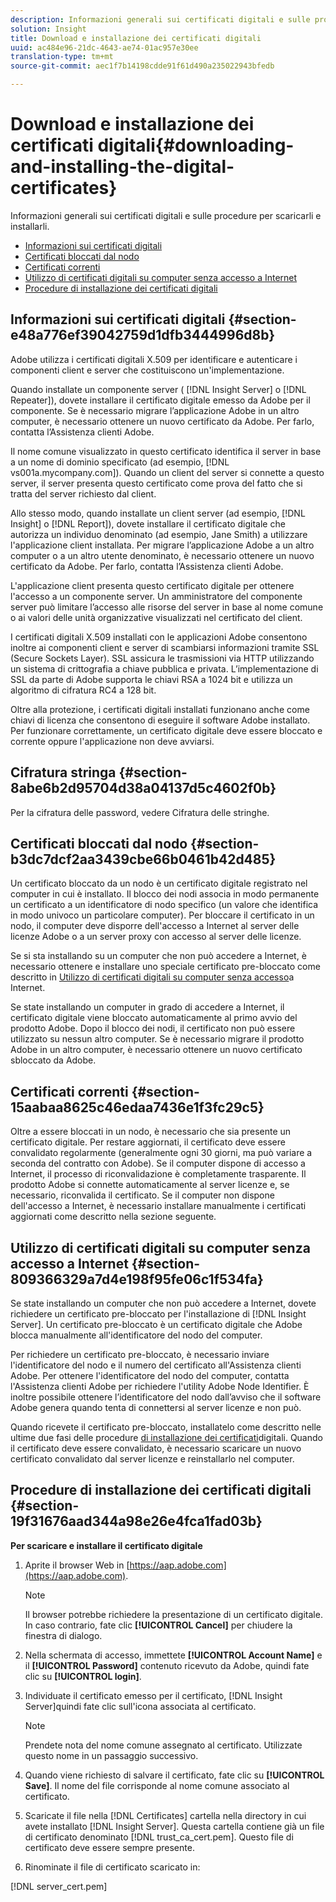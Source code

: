 ```yaml
---
description: Informazioni generali sui certificati digitali e sulle procedure per scaricarli e installarli.
solution: Insight
title: Download e installazione dei certificati digitali
uuid: ac484e96-21dc-4643-ae74-01ac957e30ee
translation-type: tm+mt
source-git-commit: aec1f7b14198cdde91f61d490a235022943bfedb

---
```



# Download e installazione dei certificati digitali{#downloading-and-installing-the-digital-certificates}

Informazioni generali sui certificati digitali e sulle procedure per scaricarli e installarli.

* [Informazioni sui certificati digitali](../../../../../home/c-inst-svr/c-install-ins-svr/t-install-proc-inst-svr-dpu/c-dnld-dgtl-cert/c-dnld-dgtl-cert.md#section-e48a776ef39042759d1dfb3444996d8b)
* [Certificati bloccati dal nodo](../../../../../home/c-inst-svr/c-install-ins-svr/t-install-proc-inst-svr-dpu/c-dnld-dgtl-cert/c-dnld-dgtl-cert.md#section-b3dc7dcf2aa3439cbe66b0461b42d485)
* [Certificati correnti](../../../../../home/c-inst-svr/c-install-ins-svr/t-install-proc-inst-svr-dpu/c-dnld-dgtl-cert/c-dnld-dgtl-cert.md#section-15aabaa8625c46edaa7436e1f3fc29c5)
* [Utilizzo di certificati digitali su computer senza accesso a Internet](../../../../../home/c-inst-svr/c-install-ins-svr/t-install-proc-inst-svr-dpu/c-dnld-dgtl-cert/c-dnld-dgtl-cert.md#section-809366329a7d4e198f95fe06c1f534fa)
* [Procedure di installazione dei certificati digitali](../../../../../home/c-inst-svr/c-install-ins-svr/t-install-proc-inst-svr-dpu/c-dnld-dgtl-cert/c-dnld-dgtl-cert.md#section-19f31676aad344a98e26e4fca1fad03b)

## Informazioni sui certificati digitali {#section-e48a776ef39042759d1dfb3444996d8b}

Adobe utilizza i certificati digitali X.509 per identificare e autenticare i componenti client e server che costituiscono un&#39;implementazione.

Quando installate un componente server ( [!DNL Insight Server] o [!DNL Repeater]), dovete installare il certificato digitale emesso da Adobe per il componente. Se è necessario migrare l’applicazione Adobe in un altro computer, è necessario ottenere un nuovo certificato da Adobe. Per farlo, contatta l’Assistenza clienti Adobe.

Il nome comune visualizzato in questo certificato identifica il server in base a un nome di dominio specificato (ad esempio, [!DNL vs001a.mycompany.com]). Quando un client del server si connette a questo server, il server presenta questo certificato come prova del fatto che si tratta del server richiesto dal client.

Allo stesso modo, quando installate un client server (ad esempio, [!DNL Insight] o [!DNL Report]), dovete installare il certificato digitale che autorizza un individuo denominato (ad esempio, Jane Smith) a utilizzare l&#39;applicazione client installata. Per migrare l’applicazione Adobe a un altro computer o a un altro utente denominato, è necessario ottenere un nuovo certificato da Adobe. Per farlo, contatta l’Assistenza clienti Adobe.

L&#39;applicazione client presenta questo certificato digitale per ottenere l&#39;accesso a un componente server. Un amministratore del componente server può limitare l’accesso alle risorse del server in base al nome comune o ai valori delle unità organizzative visualizzati nel certificato del client.

I certificati digitali X.509 installati con le applicazioni Adobe consentono inoltre ai componenti client e server di scambiarsi informazioni tramite SSL (Secure Sockets Layer). SSL assicura le trasmissioni via HTTP utilizzando un sistema di crittografia a chiave pubblica e privata. L’implementazione di SSL da parte di Adobe supporta le chiavi RSA a 1024 bit e utilizza un algoritmo di cifratura RC4 a 128 bit.

Oltre alla protezione, i certificati digitali installati funzionano anche come chiavi di licenza che consentono di eseguire il software Adobe installato. Per funzionare correttamente, un certificato digitale deve essere bloccato e corrente oppure l&#39;applicazione non deve avviarsi.

## Cifratura stringa {#section-8abe6b2d95704d38a04137d5c4602f0b}

Per la cifratura delle password, vedere Cifratura [](../../../../../home/c-inst-svr/c-install-ins-svr/t-install-proc-inst-svr-dpu/c-dnld-dgtl-cert/string-encryption.md#concept-35da0b53650a4d7e82b240ad27f6d45a) delle stringhe.

## Certificati bloccati dal nodo {#section-b3dc7dcf2aa3439cbe66b0461b42d485}

Un certificato bloccato da un nodo è un certificato digitale registrato nel computer in cui è installato. Il blocco dei nodi associa in modo permanente un certificato a un identificatore di nodo specifico (un valore che identifica in modo univoco un particolare computer). Per bloccare il certificato in un nodo, il computer deve disporre dell&#39;accesso a Internet al server delle licenze Adobe o a un server proxy con accesso al server delle licenze.

Se si sta installando su un computer che non può accedere a Internet, è necessario ottenere e installare uno speciale certificato pre-bloccato come descritto in [Utilizzo di certificati digitali su computer senza accesso](../../../../../home/c-inst-svr/c-install-ins-svr/t-install-proc-inst-svr-dpu/c-dnld-dgtl-cert/c-dnld-dgtl-cert.md#section-809366329a7d4e198f95fe06c1f534fa)a Internet.

Se state installando un computer in grado di accedere a Internet, il certificato digitale viene bloccato automaticamente al primo avvio del prodotto Adobe. Dopo il blocco dei nodi, il certificato non può essere utilizzato su nessun altro computer. Se è necessario migrare il prodotto Adobe in un altro computer, è necessario ottenere un nuovo certificato sbloccato da Adobe.

## Certificati correnti {#section-15aabaa8625c46edaa7436e1f3fc29c5}

Oltre a essere bloccati in un nodo, è necessario che sia presente un certificato digitale. Per restare aggiornati, il certificato deve essere convalidato regolarmente (generalmente ogni 30 giorni, ma può variare a seconda del contratto con Adobe). Se il computer dispone di accesso a Internet, il processo di riconvalidazione è completamente trasparente. Il prodotto Adobe si connette automaticamente al server licenze e, se necessario, riconvalida il certificato. Se il computer non dispone dell&#39;accesso a Internet, è necessario installare manualmente i certificati aggiornati come descritto nella sezione seguente.

## Utilizzo di certificati digitali su computer senza accesso a Internet {#section-809366329a7d4e198f95fe06c1f534fa}

Se state installando un computer che non può accedere a Internet, dovete richiedere un certificato pre-bloccato per l&#39;installazione di [!DNL Insight Server]. Un certificato pre-bloccato è un certificato digitale che Adobe blocca manualmente all&#39;identificatore del nodo del computer.

Per richiedere un certificato pre-bloccato, è necessario inviare l&#39;identificatore del nodo e il numero del certificato all&#39;Assistenza clienti Adobe. Per ottenere l&#39;identificatore del nodo del computer, contatta l&#39;Assistenza clienti Adobe per richiedere l&#39;utility Adobe Node Identifier. È inoltre possibile ottenere l’identificatore del nodo dall’avviso che il software Adobe genera quando tenta di connettersi al server licenze e non può.

Quando ricevete il certificato pre-bloccato, installatelo come descritto nelle ultime due fasi delle procedure [di installazione dei certificati](../../../../../home/c-inst-svr/c-install-ins-svr/t-install-proc-inst-svr-dpu/c-dnld-dgtl-cert/c-dnld-dgtl-cert.md#section-19f31676aad344a98e26e4fca1fad03b)digitali. Quando il certificato deve essere convalidato, è necessario scaricare un nuovo certificato convalidato dal server licenze e reinstallarlo nel computer.

## Procedure di installazione dei certificati digitali {#section-19f31676aad344a98e26e4fca1fad03b}

**Per scaricare e installare il certificato digitale**

1. Aprite il browser Web in [https://aap.adobe.com](https://aap.adobe.com).

   >[!NOTE]
   >
   >Il browser potrebbe richiedere la presentazione di un certificato digitale. In caso contrario, fate clic **[!UICONTROL Cancel]** per chiudere la finestra di dialogo.

1. Nella schermata di accesso, immettete **[!UICONTROL Account Name]** e il **[!UICONTROL Password]** contenuto ricevuto da Adobe, quindi fate clic su **[!UICONTROL login]**.

1. Individuate il certificato emesso per il certificato, [!DNL Insight Server]quindi fate clic sull&#39;icona associata al certificato.

   >[!NOTE]
   >
   >Prendete nota del nome comune assegnato al certificato. Utilizzate questo nome in un passaggio successivo.

1. Quando viene richiesto di salvare il certificato, fate clic su **[!UICONTROL Save]**. Il nome del file corrisponde al nome comune associato al certificato.
1. Scaricate il file nella [!DNL Certificates] cartella nella directory in cui avete installato [!DNL Insight Server]. Questa cartella contiene già un file di certificato denominato [!DNL trust_ca_cert.pem]. Questo file di certificato deve essere sempre presente.

1. Rinominate il file di certificato scaricato in:

[!DNL server_cert.pem]

